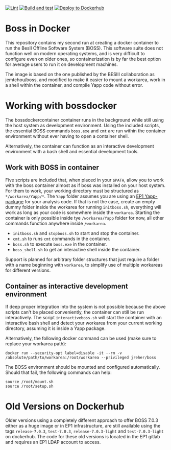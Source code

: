 [![Lint](https://github.com/j-reher/bossdocker/actions/workflows/test-image-lintonly.yml/badge.svg)](https://github.com/j-reher/bossdocker/actions/workflows/test-image-lintonly.yml) [![Build and test](https://github.com/j-reher/bossdocker/actions/workflows/test-image.yml/badge.svg?branch=main&event=push)](https://github.com/j-reher/bossdocker/actions/workflows/test-image.yml) [![Deploy to Dockerhub](https://github.com/j-reher/bossdocker/actions/workflows/deploy-image.yml/badge.svg?branch=main)](https://github.com/j-reher/bossdocker/actions/workflows/deploy-image.yml)
# Boss in Docker

This repository contains my second run at creating a docker container to run the BesII Offline Software System (BOSS).
This software suite does not function well on modern operating systems, and is very difficult to configure even on older ones, so containerization is by far the best option for average users to run it on development machines.

The image is based on the one published by the BESIII collaboration as jemtchou/boss, and modified to make it easier to mount a workarea, work in a shell within the container, and compile Yapp code without error.

# Working with bossdocker
The bossdockercontainer container runs in the background while still using the host system as development environment. Using the included scripts, the essential BOSS commands `boss.exe` and `cmt` are run within the container environment without ever having to open a container shell.

Alternatively, the container can function as an interactive development environment with a bash shell and essential development tools.

## Work with BOSS in container
Five scripts are included that, when placed in your `$PATH`, allow you to work with the boss container almost as if boss was installed on your host system.
For them to work, your working directory must be structured as `*/workarea/Yapp/*`. The `Yapp` folder assumes you are using an [EP1 Yapp-package](https://gitlab.ep1.rub.de/Bes3/Yapp) for your analysis code. If that is not the case, create an empty dummy folder inside the workarea for running `initboss.sh`, everything will work as long as your code is somewhere inside the `workarea`.
Starting the container is only possible inside tye `/workarea/Yapp` folder for now, all other commands function anywhere inside `/workarea`.

- `initboss.sh` and `stopboss.sh` to start and stop the container.
- `cmt.sh` to runs `cmt` commands in the container.
- `boss.sh` to execute `boss.exe` in the container.
- `boss_shell.sh` to get an interactive shell inside the container.

Support is planned for arbitrary folder structures that just require a folder with a name beginning with `workarea`, to simplify use of multiple workareas for different versions.

## Container as interactive development environment
If deep proper integration into the system is not possible because the above scripts can't be placed conveniently, the container can still be run interactively.
The script `interactiveboss.sh` will start the container with an interactive bash shell and detect your workarea from your current working directory, assuming it is inside a Yapp package.

Alternatively, the following docker command can be used (make sure to replace your workarea path):
```
docker run --security-opt label=disable -it --rm -v /absolute/path/to/workarea:/root/workarea --privileged jreher/boss
```
The BOSS environment should be mounted and configured automatically. Should that fail, the following commands can help:
```
source /root/mount.sh
source /root/setup.sh
```


# Old Versions on Dockerhub
Older versions using a completely different approach to offer BOSS 7.0.3 either as a huge image or in EP1 infrastructure, are still available using the tags `release-7.0.3`, `test-7.0.3`, `release-7.0.3-light` and `test-7.0.3-light` on dockerhub. The code for these old versions is located in the EP1 gitlab and requires an EP1 LDAP account to access.